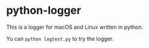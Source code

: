 # python-logger
This is a logger for macOS and Linux written in python.

Yu can `python logtest.py` to try the logger.